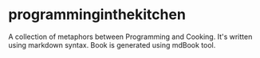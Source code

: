 # programminginthekitchen
A collection of metaphors between Programming and Cooking. It's written using markdown syntax. Book is generated using mdBook tool.
